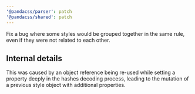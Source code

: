 ```yaml
---
'@pandacss/parser': patch
'@pandacss/shared': patch
---
```


Fix a bug where some styles would be grouped together in the same rule, even if they were not related to each other.

## Internal details

This was caused by an object reference being re-used while setting a property deeply in the hashes decoding process,
leading to the mutation of a previous style object with additional properties.
